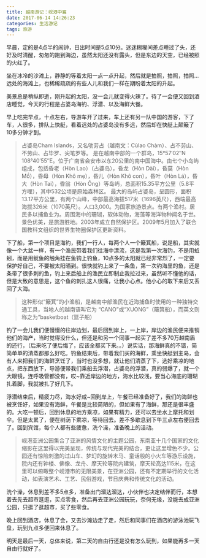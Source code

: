 ```yaml
---
title: 越南游记：岘港中篇
date: 2017-06-14 14:26:23
categories: 生活游记
tags: 旅游
---
```

早晨，定的是4点半的闹钟，日出时间是5点10分。迷迷糊糊间差点睡过了头，还好及时清醒，匆匆的跑到海边，虽然太阳还没有露头，但是东边的天空，已经被照的火红了。

坐在冰冷的沙滩上，静静的等着太阳一点一点升起，然后就是拍照，拍照，拍照...远处的海滩上，也稀稀疏疏的有些人儿和我们一样在期盼着太阳的升起。

美景总是稍纵即逝，刚升起的太阳，没一会儿就变得火辣了。待了一会便又回到酒店睡觉，今天的行程是占婆岛海钓、浮潜、以及海鲜大餐。

早上吃完早点，十点左右，导游车开了过来，车上还有另一队中国的游客，下了车，人很多，排队上快艇，看着远处的占婆岛没有多远，然后却在快艇上颠簸了10多分钟才到。

> 占婆岛Cham Islands，又名劬劳占（越南文：Cùlao Chàm）、占不劳山、不劳山、占毕罗、尖笔罗等。
> 是在越南中部的一个群岛，15°57′02″N 108°40′55″E。位于广南省会安市以东20公里的南中国海中。由七个小岛屿组成，包括昏老（Hòn Lao）（占婆岛），昏龙（Hòn Dài），昏莫（Hòn Mồ），昏母（Hòn Kh&ocirc; mẹ），昏儿（Hòn Kh&ocirc; con），昏叶（Hòn Lá），昏大（Hòn Tai），昏翁（Hòn &Ocirc;ng）等岛屿，总面积15.35平方公里（5.8平方哩），其中532公顷是原始森林区。
> 最大的岛屿占婆岛，呈圆形，面积13.17平方公里，有两个山峰，中部最高海拔517米（1696英尺），西端最高海拔326米（1070英尺）。人口3,000。为国家旅游景点。有两个渔村。居民多以捕鱼业为。周围海中的珊瑚，软体动物，海藻等海洋物种闻名于世。景色优美，是旅游胜地。2003年成立自然保护区。2009年5月加入了联合国教科文组织的世界生物圈保护区更新资料。

下了船，第一个项目是海钓，我们一行人，每两个人一个簸箕船，说是船，其实就像一个大盆一样，有一个渔民带着我们往海中漂流，这是我第一次海钓，不是用蚯蚓，而是用鱿鱼的触角挂在鱼钩上钓鱼，10点多的太阳就已经非常烈了，一定要保护好自己，不要被太阳晒到。很快就钓上来了一条鱼，第一次钓海里的鱼，还是条带了很多刺的鱼，钓上来后船上的渔民立即制止我拉过来，虽然听不懂他的话，但是大致的意思是，这个鱼的刺扎这人很痛，让我小心点。他小心的取下来后又丢回了大海。

> 这种形似“簸箕”的小渔船，是越南中部渔民在近海捕鱼时使用的一种独特交通工具，当地人的越南语叫它为 “CANO”或“XUONG”（簸箕船），而英文则称之为“basketboat（篮子船）

钓了一会儿我们便慢慢的往岸边划，最后回到岸上，一上岸，岸边的渔民便来推销他们的海产，当时觉得没什么，但还是和另一个同事一起买了差不多70万越南盾的还行，（后来吃了便后悔了，应该全都买下来。。）说实话，那海鲜真的不错，简简单单的清蒸都那么好吃。钓鱼结束后，带着我们买的海鲜，乘坐快艇到主岛，会有人来把我们的海鲜烹饪了，当时也没多想，就让他们清蒸了下，选好乘凉的地点，把东西放下，导游便带我们乘船去浮潜，占婆岛的浮潜，真的弱爆了，就一个大眼镜，连呼吸管都没有，哎~靠近岸边的地方，海水比较浅，要当心海底的珊瑚扎着脚，我就被扎了好几下。

浮潜结束后，精疲力尽，海水好咸~回到岸上，午餐已经准备好了，我们的海鲜也被烹饪好，如果没有海鲜，午餐是比较简陋的，但如果有了海鲜，那还是很丰盛的。大吃一顿后，回到休息的地方乘凉，如果有精力，还可以去坐水上摩托和划伞。但是太累了，便在树荫下乘凉，等待回去。差不多歇息到下午三点左右便回去了。回到宾馆，每个人都有些疲惫，洗个澡，准备晚上的活动。

> 岘港亚洲公园集合了亚洲的风情文化的主题公园，东南亚十几个国家的文化缩影在这里得以完美呈现，传统与现代完美的结合，更让这里增色不少。公园还有惊险刺激的过山车、梦幻的旋转木马、童话般的小火车等游乐设施，院内还有钟楼、佛像、龙舟、摩天轮等院内建筑，摩天轮高达115米，在这里可以俯瞰整个岘港市的无限美景，在亚洲公园，还有不定期举行的文化活动，如表演艺术、工艺、民俗游戏，节日庆典和传统文化的活动。

洗个澡，休息到差不多5点多，准备出门溜达溜达，小伙伴也决定结伴而行，本想着去先去超市逛逛，买点零食，然后再去亚洲公园玩玩，奈何无缘，没能去成亚洲公园，只逛了逛超市，买了些零食。

晚上回到酒店，休息了会，又去沙滩边走了走，然后和同事们在酒店的游泳池玩飞盘，玩到九点多便回来休息了。

明天是最后一天，总体来说，第二天的自由行还是没有怎么玩到，如果能再多一天自由行就好了。
